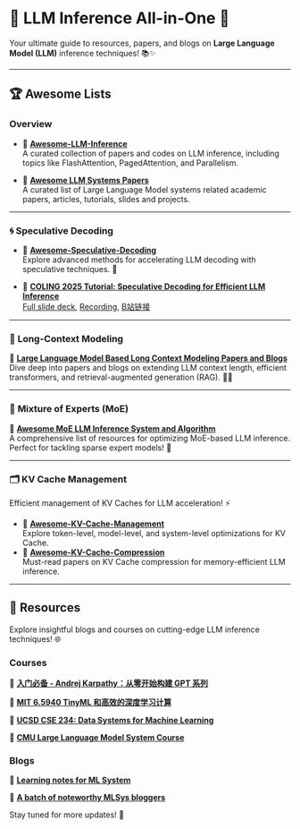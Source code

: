 # 🚀 **LLM Inference All-in-One** 🌟

Your ultimate guide to resources, papers, and blogs on **Large Language Model (LLM)** inference techniques! 📚✨

---

## 🏆 **Awesome Lists**

### **Overview**  
- 🔗 [**Awesome-LLM-Inference**](https://github.com/DefTruth/Awesome-LLM-Inference)  
A curated collection of papers and codes on LLM inference, including topics like FlashAttention, PagedAttention, and Parallelism.

- 🔗 [**Awesome LLM Systems Papers**](https://github.com/AmberLJC/LLMSys-PaperList)  
A curated list of Large Language Model systems related academic papers, articles, tutorials, slides and projects.

---

### 🌀 **Speculative Decoding**
- 🔗 [**Awesome-Speculative-Decoding**](https://github.com/hemingkx/SpeculativeDecodingPapers)  
Explore advanced methods for accelerating LLM decoding with speculative techniques. 🚀

- 🔗 [**COLING 2025 Tutorial: Speculative Decoding for Efficient LLM Inference**](https://speculative-decoding.github.io/)  
[Full slide deck](https://tinyurl.com/speculative-decoding-tutorial),   [Recording](https://tinyurl.com/spec-tutorial-recording),  [B站链接](https://www.bilibili.com/video/BV1oufiYUENC)
---

### 📏 **Long-Context Modeling**  
🔗 [**Large Language Model Based Long Context Modeling Papers and Blogs**](https://github.com/Xnhyacinth/Awesome-LLM-Long-Context-Modeling)  
Dive deep into papers and blogs on extending LLM context length, efficient transformers, and retrieval-augmented generation (RAG). 🧠✨

---

### 🧩 **Mixture of Experts (MoE)**  
🔗 [**Awesome MoE LLM Inference System and Algorithm**](https://github.com/MoE-Inf/awesome-moe-inference/)  
A comprehensive list of resources for optimizing MoE-based LLM inference. Perfect for tackling sparse expert models! 🌟

---

### 🗂️ **KV Cache Management**  
Efficient management of KV Caches for LLM acceleration! ⚡

- 🔗 [**Awesome-KV-Cache-Management**](https://github.com/TreeAI-Lab/Awesome-KV-Cache-Management)  
  Explore token-level, model-level, and system-level optimizations for KV Cache.  
- 🔗 [**Awesome-KV-Cache-Compression**](https://github.com/October2001/Awesome-KV-Cache-Compression)  
  Must-read papers on KV Cache compression for memory-efficient LLM inference.

---

## 📝 **Resources**

Explore insightful blogs and courses on cutting-edge LLM inference techniques! 🌐 

### **Courses** 
🔗 [**入门必备 - Andrej Karpathy：从零开始构建 GPT 系列**](https://www.bilibili.com/video/BV11yHXeuE9d/?spm_id_from=333.788.videopod.episodes&vd_source=0041b9137caa41ec2dc791fe96607ed6&p=7)

🔗 [**MIT 6.5940 TinyML 和高效的深度学习计算**](https://www.bilibili.com/video/BV1aSq8YrE9P/?spm_id_from=333.337.search-card.all.click&vd_source=0041b9137caa41ec2dc791fe96607ed6)

🔗 [**UCSD CSE 234: Data Systems for Machine Learning**](https://hao-ai-lab.github.io/cse234-w25/index.html)  

🔗 [**CMU Large Language Model System Course**](https://llmsystem.github.io/)

### **Blogs**  
🔗 [**Learning notes for ML System**](https://github.com/zhaochenyang20/Awesome-ML-SYS-Tutorial)

🔗 [**A batch of noteworthy MLSys bloggers**](https://github.com/MLSys-Learner-Resources/Awesome-MLSys-Blogger)

Stay tuned for more updates! 🎉
